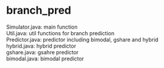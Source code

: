 # branch_pred

Simulator.java: main function <br>
Util.java: util functions for branch prediction <br>
Predictor.java: predictor including bimodal, gshare and hybrid <br>
hybrid.java: hybrid predictor <br>
gshare.java: gsahre predictor<br>
bimodal.java: bimodal predictor<br>

